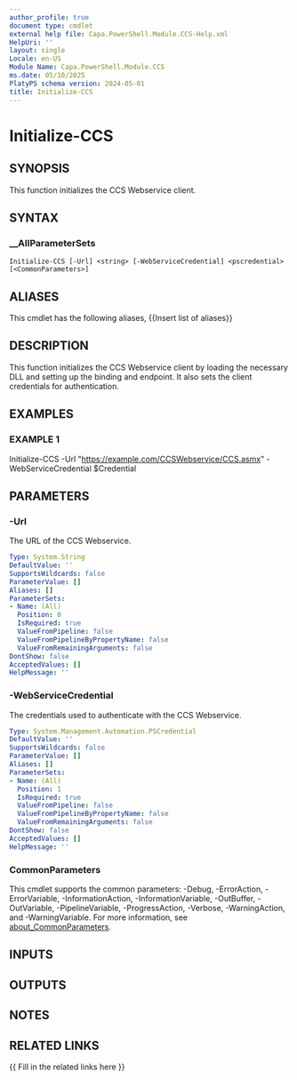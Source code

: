 ```yaml
---
author_profile: true
document type: cmdlet
external help file: Capa.PowerShell.Module.CCS-Help.xml
HelpUri: ''
layout: single
Locale: en-US
Module Name: Capa.PowerShell.Module.CCS
ms.date: 05/10/2025
PlatyPS schema version: 2024-05-01
title: Initialize-CCS
---
```


# Initialize-CCS

## SYNOPSIS

This function initializes the CCS Webservice client.

## SYNTAX

### __AllParameterSets

```
Initialize-CCS [-Url] <string> [-WebServiceCredential] <pscredential> [<CommonParameters>]
```

## ALIASES

This cmdlet has the following aliases,
  {{Insert list of aliases}}

## DESCRIPTION

This function initializes the CCS Webservice client by loading the necessary DLL and setting up the binding and endpoint.
It also sets the client credentials for authentication.

## EXAMPLES

### EXAMPLE 1

Initialize-CCS -Url "https://example.com/CCSWebservice/CCS.asmx" -WebServiceCredential $Credential

## PARAMETERS

### -Url

The URL of the CCS Webservice.

```yaml
Type: System.String
DefaultValue: ''
SupportsWildcards: false
ParameterValue: []
Aliases: []
ParameterSets:
- Name: (All)
  Position: 0
  IsRequired: true
  ValueFromPipeline: false
  ValueFromPipelineByPropertyName: false
  ValueFromRemainingArguments: false
DontShow: false
AcceptedValues: []
HelpMessage: ''
```

### -WebServiceCredential

The credentials used to authenticate with the CCS Webservice.

```yaml
Type: System.Management.Automation.PSCredential
DefaultValue: ''
SupportsWildcards: false
ParameterValue: []
Aliases: []
ParameterSets:
- Name: (All)
  Position: 1
  IsRequired: true
  ValueFromPipeline: false
  ValueFromPipelineByPropertyName: false
  ValueFromRemainingArguments: false
DontShow: false
AcceptedValues: []
HelpMessage: ''
```

### CommonParameters

This cmdlet supports the common parameters: -Debug, -ErrorAction, -ErrorVariable,
-InformationAction, -InformationVariable, -OutBuffer, -OutVariable, -PipelineVariable,
-ProgressAction, -Verbose, -WarningAction, and -WarningVariable. For more information, see
[about_CommonParameters](https://go.microsoft.com/fwlink/?LinkID=113216).

## INPUTS

## OUTPUTS

## NOTES

## RELATED LINKS

{{ Fill in the related links here }}

